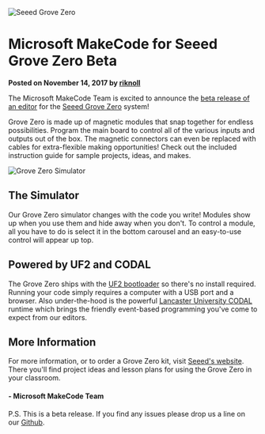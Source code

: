 ![Seeed Grove Zero](/static/blog/seeed/SeeedTarget.png)
# Microsoft MakeCode for Seeed Grove Zero Beta

**Posted on November 14, 2017 by [riknoll](https://github.com/riknoll)**

The Microsoft MakeCode Team is excited to announce the [beta release of an editor](https://makecode.seeedstudio.com/) 
for the [Seeed Grove Zero](https://www.seeedstudio.com/edu/grove-zero.html) system!

Grove Zero is made up of magnetic modules that snap together for endless possibilities. Program
the main board to control all of the various inputs and outputs out of the box. The magnetic connectors
can even be replaced with cables for extra-flexible making opportunities! Check out the
included instruction guide for sample projects, ideas, and makes.

![Grove Zero Simulator](/static/blog/seeed/groveSim.gif)
## The Simulator

Our Grove Zero simulator changes with the code you write! Modules show up when you
use them and hide away when you don't. To control a module, all you have to do
is select it in the bottom carousel and an easy-to-use control will appear up top.


## Powered by UF2 and CODAL

The Grove Zero ships with the [UF2 bootloader](https://makecode.com/blog/one-chip-to-flash-them-all)
so there's no install required. Running your code simply requires a computer with
a USB port and a browser. Also under-the-hood is the powerful [Lancaster University CODAL](https://github.com/lancaster-university/codal) runtime
which brings the friendly event-based programming you've come to expect from our editors.


## More Information

For more information, or to order a Grove Zero kit, visit [Seeed's website](https://www.seeedstudio.com/edu/grove-zero.html).
There you'll find project ideas and lesson plans for using
the Grove Zero in your classroom.


#### - Microsoft MakeCode Team

P.S. This is a beta release. If you find any issues please drop us a line on our [Github](https://github.com/Microsoft/pxt).
